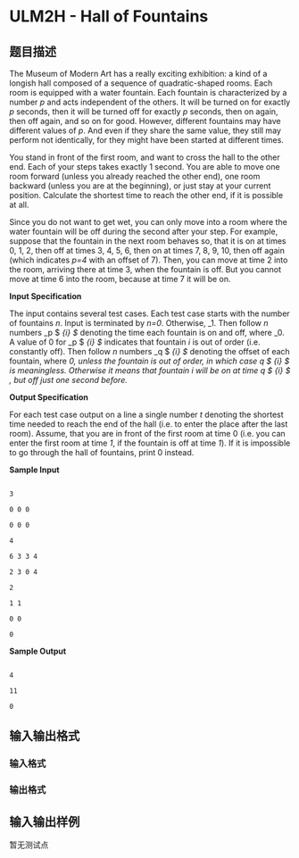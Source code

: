 # ULM2H - Hall of Fountains

## 题目描述

The Museum of Modern Art has a really exciting exhibition: a kind of a longish hall composed of a sequence of quadratic-shaped rooms. Each room is equipped with a water fountain. Each fountain is characterized by a number _p_ and acts independent of the others. It will be turned on for exactly _p_ seconds, then it will be turned off for exactly _p_ seconds, then on again, then off again, and so on for good. However, different fountains may have different values of _p_. And even if they share the same value, they still may perform not identically, for they might have been started at different times.

You stand in front of the first room, and want to cross the hall to the other end. Each of your steps takes exactly 1 second. You are able to move one room forward (unless you already reached the other end), one room backward (unless you are at the beginning), or just stay at your current position. Calculate the shortest time to reach the other end, if it is possible at all.

Since you do not want to get wet, you can only move into a room where the water fountain will be off during the second after your step. For example, suppose that the fountain in the next room behaves so, that it is on at times 0, 1, 2, then off at times 3, 4, 5, 6, then on at times 7, 8, 9, 10, then off again (which indicates _p=4_ with an offset of 7). Then, you can move at time 2 into the room, arriving there at time 3, when the fountain is off. But you cannot move at time 6 into the room, because at time 7 it will be on.

**Input Specification**

The input contains several test cases. Each test case starts with the number of fountains _n_. Input is terminated by _n=0_. Otherwise, _1. Then follow _n_ numbers _p $ _{i} $_ denoting the time each fountain is on and off, where _0. A value of 0 for _p $ _{i} $_ indicates that fountain _i_ is out of order (i.e. constantly off). Then follow _n_ numbers _q $ _{i} $_ denoting the offset of each fountain, where _0, unless the fountain is out of order, in which case _q $ _{i} $_ is meaningless. Otherwise it means that fountain _i_ will be on at time _q $ _{i} $_ , but off just one second before.___

**Output Specification**

For each test case output on a line a single number _t_ denoting the shortest time needed to reach the end of the hall (i.e. to enter the place after the last room). Assume, that you are in front of the first room at time 0 (i.e. you can enter the first room at time _1_, if the fountain is off at time _1_). If it is impossible to go through the hall of fountains, print 0 instead.

**Sample Input**

```

3

0 0 0

0 0 0

4

6 3 3 4

2 3 0 4

2

1 1

0 0

0

```

**Sample Output**

```

4

11

0

```

## 输入输出格式

### 输入格式

### 输出格式

## 输入输出样例

暂无测试点

